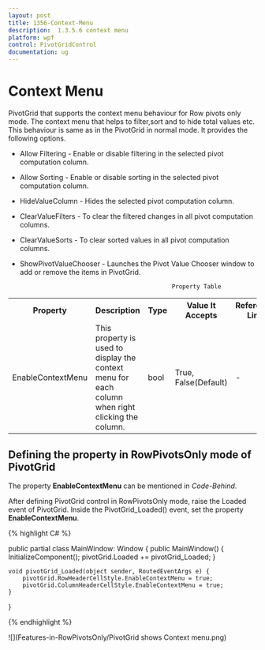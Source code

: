 ```yaml
---
layout: post
title: 1356-Context-Menu
description:  1.3.5.6 context menu
platform: wpf
control: PivotGridControl
documentation: ug
---
```


# Context Menu

PivotGrid that supports the context menu behaviour for Row pivots only mode. The context menu that helps to filter,sort and to hide total values etc. This behaviour is same as in the PivotGrid in normal mode. It provides the following options.

* Allow Filtering - Enable or disable filtering in the selected pivot computation column.
* Allow Sorting  - Enable or disable sorting in the selected pivot computation column.
* HideValueColumn - Hides the selected pivot computation column.
* ClearValueFilters - To clear the filtered changes in all pivot computation columns.
* ClearValueSorts - To clear sorted values in all pivot computation columns.
* ShowPivotValueChooser - Launches the Pivot Value Chooser window to add or remove the items in PivotGrid.

                                                 Property Table

<table>
<tr>
<th>
Property </th><th>
Description </th><th>
Type </th><th>
Value It Accepts</th><th>
Reference Link</th></tr>
<tr>
<td>
EnableContextMenu</td><td>
This property is used to display the context menu for each column when right clicking the column.</td><td>
bool</td><td>
True, False(Default)</td><td>
-</td></tr>
<tr>
</table>

## Defining the property in RowPivotsOnly mode of PivotGrid 

The property **EnableContextMenu** can be mentioned in *Code-Behind*. 

After defining PivotGrid control in RowPivotsOnly mode, raise the Loaded event of PivotGrid. Inside the PivotGrid_Loaded() event, set the property **EnableContextMenu**.

{% highlight C# %}

public partial class MainWindow: Window {
    public MainWindow() {
        InitializeComponent();
        pivotGrid.Loaded += pivotGrid_Loaded;
    }

    void pivotGrid_Loaded(object sender, RoutedEventArgs e) {
        pivotGrid.RowHeaderCellStyle.EnableContextMenu = true;
        pivotGrid.ColumnHeaderCellStyle.EnableContextMenu = true;
    }
}

{% endhighlight %}	

![](Features-in-RowPivotsOnly/PivotGrid shows Context menu.png)
